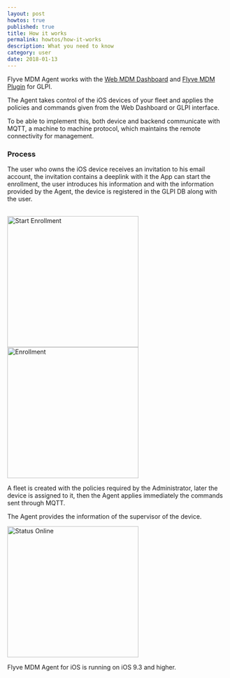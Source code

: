 ```yaml
---
layout: post
howtos: true
published: true
title: How it works
permalink: howtos/how-it-works
description: What you need to know
category: user
date: 2018-01-13
---
```


Flyve MDM Agent works with the [Web MDM Dashboard](http://flyve.org/web-mdm-dashboard/) and [Flyve MDM Plugin](http://flyve.org/glpi-plugin/) for GLPI.

The Agent takes control of the iOS devices of your fleet and applies the policies and commands given from the Web Dashboard or GLPI interface.

To be able to implement this, both device and backend communicate with MQTT, a machine to machine protocol, which maintains the remote connectivity for management.

### Process

The user who owns the iOS device receives an invitation to his email account, the invitation contains a deeplink with it the App can start the enrollment, the user introduces his information and with the information provided by the Agent, the device is registered in the GLPI DB along with the user.

<br>

<div>
<img src="{{ '/images/howtos/enroll.png' | absolute_url }}" alt="Start Enrollment" width="300">

<img src="{{ '/images/howtos/enrollment.png' | absolute_url }}" alt="Enrollment" width="300">
</div>

A fleet is created with the policies required by the Administrator, later the device is assigned to it, then the Agent applies immediately the commands sent through MQTT.

The Agent provides the information of the supervisor of the device.

<img src="{{ '/images/howtos/information.png' | absolute_url }}" alt="Status Online" width="300">

Flyve MDM Agent for iOS is running on iOS 9.3 and higher.
